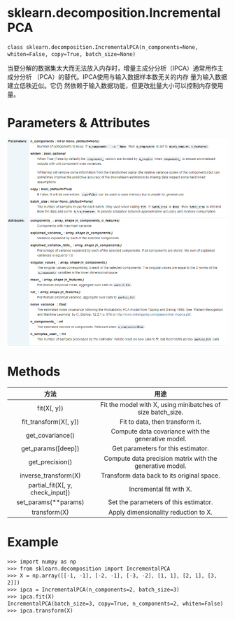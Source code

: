 # sklearn.decomposition.IncrementalPCA
```
class sklearn.decomposition.IncrementalPCA(n_components=None, whiten=False, copy=True, batch_size=None)
```
当要分解的数据集太大而无法放入内存时，增量主成分分析（IPCA）通常用作主成分分析 （PCA）的替代。IPCA使用与输入数据样本数无关的内存
量为输入数据建立低秩近似。它仍 然依赖于输入数据功能，但更改批量大小可以控制内存使用量。

# Parameters & Attributes
![34](https://github.com/Pythonboy/Image/blob/master/34.jpg?raw=true)

# Methods
|方法|用途|
|:-:|:-:|
|fit(X[, y])|	Fit the model with X, using minibatches of size batch_size.|
|fit_transform(X[, y])	|Fit to data, then transform it.|
|get_covariance()|	Compute data covariance with the generative model.|
|get_params([deep])|	Get parameters for this estimator.|
|get_precision()|	Compute data precision matrix with the generative model.|
|inverse_transform(X)|	Transform data back to its original space.|
|partial_fit(X[, y, check_input])|	Incremental fit with X.|
|set_params(**params)|	Set the parameters of this estimator.|
|transform(X)|	Apply dimensionality reduction to X.|

# Example
```
>>> import numpy as np
>>> from sklearn.decomposition import IncrementalPCA
>>> X = np.array([[-1, -1], [-2, -1], [-3, -2], [1, 1], [2, 1], [3, 2]])
>>> ipca = IncrementalPCA(n_components=2, batch_size=3)
>>> ipca.fit(X)
IncrementalPCA(batch_size=3, copy=True, n_components=2, whiten=False)
>>> ipca.transform(X) 
```
